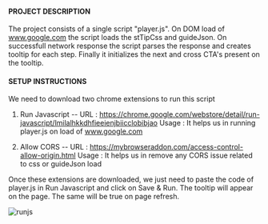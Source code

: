 #### PROJECT DESCRIPTION #####

The project consists of a single script "player.js".
On DOM load of www.google.com the script loads the stTipCss and guideJson.
On successfull network response the script parses the response and creates tooltip for each step.
Finally it initializes the next and cross CTA's present on the tooltip.


#### SETUP INSTRUCTIONS ####

We need to download two chrome extensions to run this script
1. Run Javascript --
    URL : https://chrome.google.com/webstore/detail/run-javascript/lmilalhkkdhfieeienjbiicclobibjao
    Usage : It helps us in running player.js on load of www.google.com

2. Allow CORS --
    URL : https://mybrowseraddon.com/access-control-allow-origin.html
    Usage : It helps us in remove any CORS issue related to css or guideJson load

Once these extensions are downloaded, we just need to paste the code of player.js in Run Javascript and click on Save & Run.
The tooltip will appear on the page.
The same will be true on page refresh.

![runjs](https://user-images.githubusercontent.com/20390397/107505002-15e3a500-6bc2-11eb-98d4-62f9d3b8f6ed.png)
